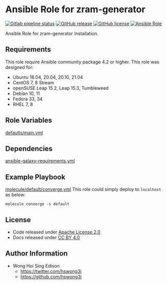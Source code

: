 # Ansible Role for zram-generator

[![Gitlab pipeline
status](https://img.shields.io/gitlab/pipeline/alvistack/ansible-role-zram_generator/master)](https://gitlab.com/alvistack/ansible-role-zram_generator/-/pipelines)
[![GitHub
release](https://img.shields.io/github/release/alvistack/ansible-role-zram_generator.svg)](https://github.com/alvistack/ansible-role-zram_generator/releases)
[![GitHub
license](https://img.shields.io/github/license/alvistack/ansible-role-zram_generator.svg)](https://github.com/alvistack/ansible-role-zram_generator/blob/master/LICENSE)
[![Ansible
Role](https://img.shields.io/badge/galaxy-alvistack.zram_generator-blue.svg)](https://galaxy.ansible.com/alvistack/zram_generator)

Ansible Role for zram-generator Installation.

## Requirements

This role require Ansible community package 4.2 or higher. This role was
designed for:

  - Ubuntu 18.04, 20.04, 20.10, 21.04
  - CentOS 7, 8 Stream
  - openSUSE Leap 15.2, Leap 15.3, Tumbleweed
  - Debian 10, 11
  - Fedora 33, 34
  - RHEL 7, 8

## Role Variables

[defaults/main.yml](defaults/main.yml)

## Dependencies

[ansible-galaxy-requirements.yml](ansible-galaxy-requirements.yml)

## Example Playbook

[molecule/default/converge.yml](molecule/default/converge.yml) This role
could simply deploy to `localhost` as below:

    molecule converge -s default

## License

  - Code released under [Apache License 2.0](LICENSE)
  - Docs released under [CC
    BY 4.0](http://creativecommons.org/licenses/by/4.0/)

## Author Information

  - Wong Hoi Sing Edison
      - <https://twitter.com/hswong3i>
      - <https://github.com/hswong3i>

